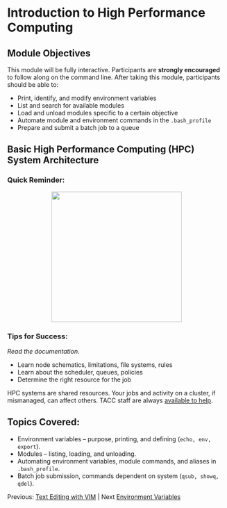 # Introduction to High Performance Computing

## Module Objectives

This module will be fully interactive. Participants are **strongly encouraged** to follow along on the command line. After taking this module, participants should be able to:

 * Print, identify, and modify environment variables
 * List and search for available modules
 * Load and unload modules specific to a certain objective
 * Automate module and environment commands in the `.bash_profile`
 * Prepare and submit a batch job to a queue



## Basic High Performance Computing (HPC) System Architecture

### Quick Reminder:

<center><img src="https://github.com/jamescarson3/ctls2017/blob/master/resources/hpc_schematic.png" style="height:300px;"></center>


### Tips for Success:

*Read the documentation.*

 * Learn node schematics, limitations, file systems, rules
 * Learn about the scheduler, queues, policies
 * Determine the right resource for the job

HPC systems are shared resources. Your jobs and activity on a cluster, if mismanaged, can affect others. TACC staff are always [available to help](https://portal.tacc.utexas.edu/tacc-consulting).


## Topics Covered:

 * Environment variables – purpose, printing, and defining (`echo, env, export`).
 * Modules – listing, loading, and unloading.
 * Automating environment variables, module commands, and aliases in `.bash_profile`.
 * Batch job submission, commands dependent on system (`qsub, showq, qdel`).


Previous: [Text Editing with VIM](intro_to_linux_08.md) | Next [Environment Variables](intro_to_hpc_02.md)


